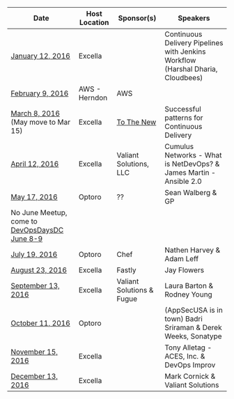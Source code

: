 Date|Host Location|Sponsor(s)|Speakers
----|-------------|----------|--------
[January 12, 2016](http://www.meetup.com/DevOpsDC/events/226749899/)| Excella | | Continuous Delivery Pipelines with Jenkins Workflow (Harshal Dharia, Cloudbees)
[February 9, 2016](http://www.meetup.com/DevOpsDC/events/226750186/)| AWS - Herndon | AWS |
[March 8, 2016](http://www.meetup.com/DevOpsDC/events/226752572/) (May move to Mar 15)| Excella | [To The New](http://www.tothenew.com/) | Successful patterns for Continuous Delivery
[April 12, 2016](http://www.meetup.com/DevOpsDC/events/226823531/)| Excella | Valiant Solutions, LLC | Cumulus Networks - What is NetDevOps? & James Martin - Ansible 2.0
[May 17, 2016](http://www.meetup.com/DevOpsDC/events/jkpfmlyvhbnb/)| Optoro | ?? | Sean Walberg & GP
No June Meetup, come to [DevOpsDaysDC June 8-9](http://www.devopsdays.org/events/2016-washington-dc/welcome/) | | |
[July 19, 2016](http://www.meetup.com/DevOpsDC/events/227569141/)| Optoro | Chef | Nathen Harvey & Adam Leff
[August 23, 2016](http://www.meetup.com/DevOpsDC/events/jkpfmlyvlbmb/)| Excella | Fastly | Jay Flowers
[September 13, 2016](http://www.meetup.com/DevOpsDC/events/jkpfmlyvmbrb/)| Excella | Valiant Solutions & Fugue | Laura Barton & Rodney Young
[October 11, 2016](http://www.meetup.com/DevOpsDC/events/jkpfmlyvnbpb/)| Optoro | | (AppSecUSA is in town) Badri Sriraman & Derek Weeks, Sonatype
[November 15, 2016](http://www.meetup.com/DevOpsDC/events/jkpfmlyvpblb/)| Excella | | Tony Alletag - ACES, Inc. & DevOps Improv
[December 13, 2016](http://www.meetup.com/DevOpsDC/events/jkpfmlyvqbrb/)| Excella | | Mark Cornick & Valiant Solutions
